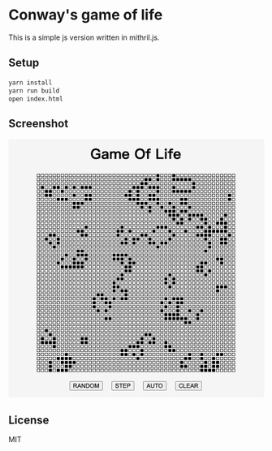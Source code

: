 # Conway's game of life

This is a simple js version written in mithril.js.

## Setup

```
yarn install
yarn run build
open index.html
```

## Screenshot

![Screenshot](/screenshot.png?raw=true "Screenshot")

## License

MIT